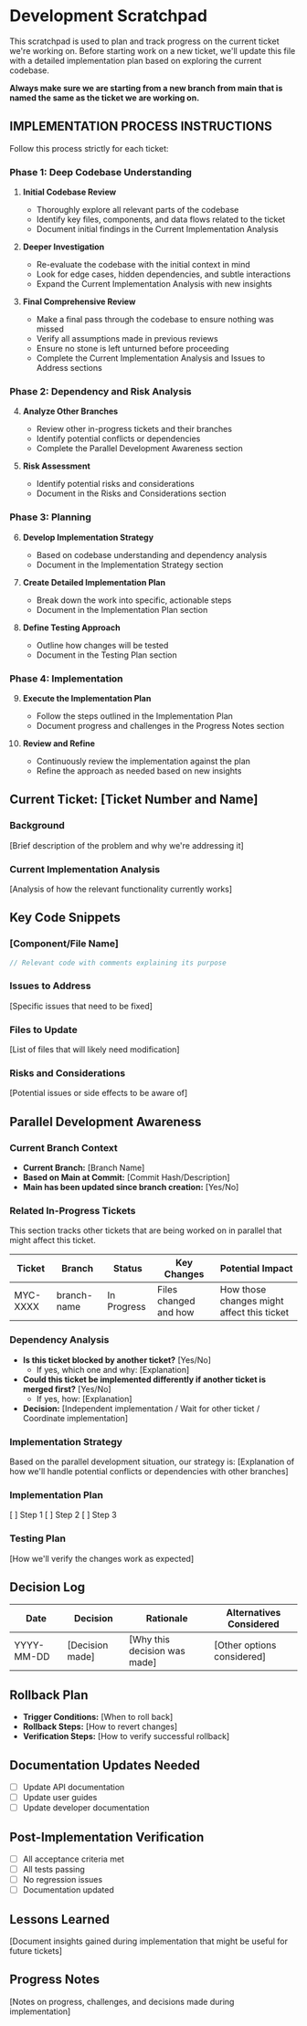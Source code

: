 # Development Scratchpad

This scratchpad is used to plan and track progress on the current ticket we're working on. Before starting work on a new ticket, we'll update this file with a detailed implementation plan based on exploring the current codebase.

**Always make sure we are starting from a new branch from main that is named the same as the ticket we are working on.**

## IMPLEMENTATION PROCESS INSTRUCTIONS

Follow this process strictly for each ticket:

### Phase 1: Deep Codebase Understanding
1. **Initial Codebase Review**
   - Thoroughly explore all relevant parts of the codebase
   - Identify key files, components, and data flows related to the ticket
   - Document initial findings in the Current Implementation Analysis

2. **Deeper Investigation**
   - Re-evaluate the codebase with the initial context in mind
   - Look for edge cases, hidden dependencies, and subtle interactions
   - Expand the Current Implementation Analysis with new insights

3. **Final Comprehensive Review**
   - Make a final pass through the codebase to ensure nothing was missed
   - Verify all assumptions made in previous reviews
   - Ensure no stone is left unturned before proceeding
   - Complete the Current Implementation Analysis and Issues to Address sections

### Phase 2: Dependency and Risk Analysis
4. **Analyze Other Branches**
   - Review other in-progress tickets and their branches
   - Identify potential conflicts or dependencies
   - Complete the Parallel Development Awareness section

5. **Risk Assessment**
   - Identify potential risks and considerations
   - Document in the Risks and Considerations section

### Phase 3: Planning
6. **Develop Implementation Strategy**
   - Based on codebase understanding and dependency analysis
   - Document in the Implementation Strategy section

7. **Create Detailed Implementation Plan**
   - Break down the work into specific, actionable steps
   - Document in the Implementation Plan section

8. **Define Testing Approach**
   - Outline how changes will be tested
   - Document in the Testing Plan section

### Phase 4: Implementation
9. **Execute the Implementation Plan**
   - Follow the steps outlined in the Implementation Plan
   - Document progress and challenges in the Progress Notes section

10. **Review and Refine**
    - Continuously review the implementation against the plan
    - Refine the approach as needed based on new insights

## Current Ticket: [Ticket Number and Name]

### Background
[Brief description of the problem and why we're addressing it]

### Current Implementation Analysis
[Analysis of how the relevant functionality currently works]

## Key Code Snippets
### [Component/File Name]
```jsx
// Relevant code with comments explaining its purpose
```

### Issues to Address
[Specific issues that need to be fixed]

### Files to Update
[List of files that will likely need modification]

### Risks and Considerations
[Potential issues or side effects to be aware of]

## Parallel Development Awareness

### Current Branch Context
- **Current Branch:** [Branch Name]
- **Based on Main at Commit:** [Commit Hash/Description]
- **Main has been updated since branch creation:** [Yes/No]

### Related In-Progress Tickets
This section tracks other tickets that are being worked on in parallel that might affect this ticket.

| Ticket | Branch | Status | Key Changes | Potential Impact |
|--------|--------|--------|-------------|------------------|
| MYC-XXXX | branch-name | In Progress | Files changed and how | How those changes might affect this ticket |

### Dependency Analysis
- **Is this ticket blocked by another ticket?** [Yes/No]
  - If yes, which one and why: [Explanation]
- **Could this ticket be implemented differently if another ticket is merged first?** [Yes/No]
  - If yes, how: [Explanation]
- **Decision:** [Independent implementation / Wait for other ticket / Coordinate implementation]

### Implementation Strategy
Based on the parallel development situation, our strategy is:
[Explanation of how we'll handle potential conflicts or dependencies with other branches]

### Implementation Plan
[ ] Step 1
[ ] Step 2
[ ] Step 3

### Testing Plan
[How we'll verify the changes work as expected]

## Decision Log
| Date | Decision | Rationale | Alternatives Considered |
|------|----------|-----------|-------------------------|
| YYYY-MM-DD | [Decision made] | [Why this decision was made] | [Other options considered] |

## Rollback Plan
- **Trigger Conditions:** [When to roll back]
- **Rollback Steps:** [How to revert changes]
- **Verification Steps:** [How to verify successful rollback]

## Documentation Updates Needed
- [ ] Update API documentation
- [ ] Update user guides
- [ ] Update developer documentation

## Post-Implementation Verification
- [ ] All acceptance criteria met
- [ ] All tests passing
- [ ] No regression issues
- [ ] Documentation updated

## Lessons Learned
[Document insights gained during implementation that might be useful for future tickets]

## Progress Notes
[Notes on progress, challenges, and decisions made during implementation]
